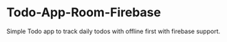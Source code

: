 # Todo-App-Room-Firebase
Simple Todo app to track daily todos with offline first with firebase support.
